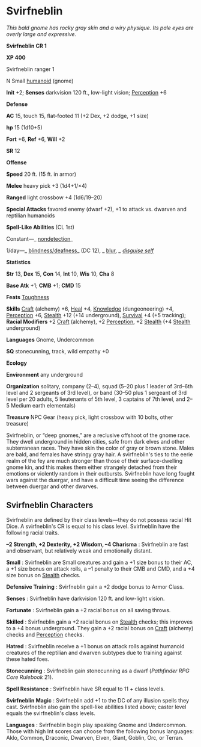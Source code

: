 # Svirfneblin

_This bald gnome has rocky gray skin and a wiry physique. Its pale eyes are overly large and expressive._

**Svirfneblin CR 1**

**XP 400**

Svirfneblin ranger 1

N Small [humanoid](creatureTypes.md#_humanoid) (gnome)

**Init** +2; **Senses** darkvision 120 ft., low-light vision; [Perception](../skills/perception.md#_perception) +6

**Defense**

**AC** 15, touch 15, flat-footed 11 (+2 Dex, +2 dodge, +1 size)

**hp** 15 (1d10+5)

**Fort** +6, **Ref** +6, **Will** +2

**SR** 12

**Offense**

**Speed** 20 ft. (15 ft. in armor)

**Melee** heavy pick +3 (1d4+1/×4)

**Ranged** light crossbow +4 (1d6/19–20)

**Special Attacks** favored enemy (dwarf +2), +1 to attack vs. dwarven and reptilian humanoids

**Spell-Like Abilities** (CL 1st)

Constant—_ [nondetection](../spells/nondetection.md#_nondetection)_

1/day—_ [blindness/deafness](../spells/blindnessDeafness.md#_blindness-deafness)_ (DC 12), _ [blur](../spells/blur.md#_blur)_, _ [disguise self](../spells/disguiseSelf.md#_disguise-self)_

**Statistics**

**Str** 13, **Dex** 15, **Con** 14, **Int** 10, **Wis** 10, **Cha** 8

**Base Atk** +1; **CMB** +1; **CMD** 15

**Feats** [Toughness](../feats.md#_toughness)

**Skills** [Craft](../skills/craft.md#_craft) (alchemy) +6, [Heal](../skills/heal.md#_heal) +4, [Knowledge](../skills/knowledge.md#_knowledge) (dungeoneering) +4, [Perception](../skills/perception.md#_perception) +6, [Stealth](../skills/stealth.md#_stealth) +12 (+14 underground), [Survival](../skills/survival.md#_survival) +4 (+5 tracking); **Racial Modifiers** +2 [Craft](../skills/craft.md#_craft) (alchemy), +2 [Perception](../skills/perception.md#_perception), +2 [Stealth](../skills/stealth.md#_stealth) (+4 [Stealth](../skills/stealth.md#_stealth) underground)

**Languages** Gnome, Undercommon

**SQ** stonecunning, track, wild empathy +0

**Ecology**

**Environment** any underground

**Organization** solitary, company (2–4), squad (5–20 plus 1 leader of 3rd–6th level and 2 sergeants of 3rd level), or band (30–50 plus 1 sergeant of 3rd level per 20 adults, 5 lieutenants of 5th level, 3 captains of 7th level, and 2–5 Medium earth elementals)

**Treasure** NPC Gear (heavy pick, light crossbow with 10 bolts, other treasure)

Svirfneblin, or “deep gnomes,” are a reclusive offshoot of the gnome race. They dwell underground in hidden cities, safe from dark elves and other subterranean races. They have skin the color of gray or brown stone. Males are bald, and females have stringy gray hair. A svirfneblin's ties to the eerie realm of the fey are much stronger than those of their surface-dwelling gnome kin, and this makes them either strangely detached from their emotions or violently random in their outbursts. Svirfneblin have long fought wars against the duergar, and have a difficult time seeing the difference between duergar and other dwarves.

## Svirfneblin Characters

Svirfneblin are defined by their class levels—they do not possess racial Hit Dice. A svirfneblin's CR is equal to his class level. Svirfneblin have the following racial traits.

**–2 Strength, +2 Dexterity, +2 Wisdom, –4 Charisma** : Svirfneblin are fast and observant, but relatively weak and emotionally distant.

**Small** : Svirfneblin are Small creatures and gain a +1 size bonus to their AC, a +1 size bonus on attack rolls, a –1 penalty to their CMB and CMD, and a +4 size bonus on [Stealth](../skills/stealth.md#_stealth) checks.

**Defensive Training** : Svirfneblin gain a +2 dodge bonus to Armor Class.

**Senses** : Svirfneblin have darkvision 120 ft. and low-light vision.

**Fortunate** : Svirfneblin gain a +2 racial bonus on all saving throws.

**Skilled** : Svirfneblin gain a +2 racial bonus on [Stealth](../skills/stealth.md#_stealth) checks; this improves to a +4 bonus underground. They gain a +2 racial bonus on [Craft](../skills/craft.md#_craft) (alchemy) checks and [Perception](../skills/perception.md#_perception) checks.

**Hatred** : Svirfneblin receive a +1 bonus on attack rolls against humanoid creatures of the reptilian and dwarven subtypes due to training against these hated foes.

**Stonecunning** : Svirfneblin gain stonecunning as a dwarf (_Pathfinder RPG Core Rulebook_ 21).

**Spell Resistance** : Svirfneblin have SR equal to 11 + class levels.

**Svirfneblin Magic** : Svirfneblin add +1 to the DC of any illusion spells they cast. Svirfneblin also gain the spell-like abilities listed above; caster level equals the svirfneblin's class levels.

**Languages** : Svirfneblin begin play speaking Gnome and Undercommon. Those with high Int scores can choose from the following bonus languages: Aklo, Common, Draconic, Dwarven, Elven, Giant, Goblin, Orc, or Terran.


